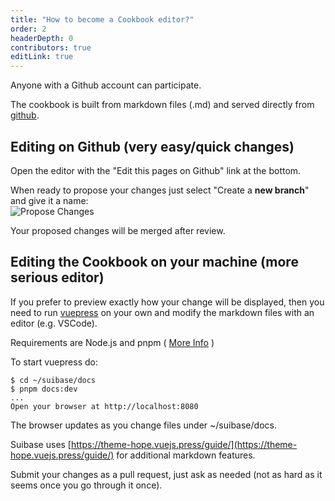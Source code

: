 ```yaml
---
title: "How to become a Cookbook editor?"
order: 2
headerDepth: 0
contributors: true
editLink: true
---
```


Anyone with a Github account can participate.

The cookbook is built from markdown files (.md) and served directly from [github](https://github.com/sui-base/suibase/tree/main/docs/website).

## Editing on Github (very easy/quick changes)

Open the editor with the "Edit this pages on Github" link at the bottom.

When ready to propose your changes just select "Create a **new branch**" and give it a name:<br>
<img :src="$withBase('/assets/propose-change.png')" alt="Propose Changes"><br>

Your proposed changes will be merged after review.

## Editing the Cookbook on your machine (more serious editor)
If you prefer to preview exactly how your change will be displayed, then you need to run [vuepress]( https://vuepress.vuejs.org/ ) on your own and modify the markdown files with an editor (e.g. VSCode).

Requirements are Node.js and pnpm ( [More Info](https://theme-hope.vuejs.press/cookbook/tutorial/env.html) )

To start vuepress do:
```shell
$ cd ~/suibase/docs
$ pnpm docs:dev
...
Open your browser at http://localhost:8080
```

The browser updates as you change files under ~/suibase/docs.

Suibase uses [https://theme-hope.vuejs.press/guide/](https://theme-hope.vuejs.press/guide/) for additional markdown features.

Submit your changes as a pull request, just ask as needed (not as hard as it seems once you go through it once).